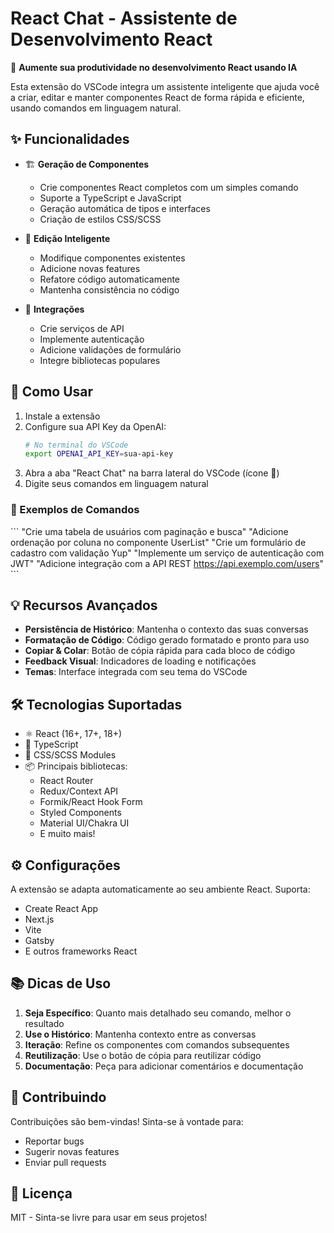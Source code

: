 # React Chat - Assistente de Desenvolvimento React

🚀 **Aumente sua produtividade no desenvolvimento React usando IA**

Esta extensão do VSCode integra um assistente inteligente que ajuda você a criar, editar e manter componentes React de forma rápida e eficiente, usando comandos em linguagem natural.

## ✨ Funcionalidades

- 🏗️ **Geração de Componentes**
  - Crie componentes React completos com um simples comando
  - Suporte a TypeScript e JavaScript
  - Geração automática de tipos e interfaces
  - Criação de estilos CSS/SCSS

- 📝 **Edição Inteligente**
  - Modifique componentes existentes
  - Adicione novas features
  - Refatore código automaticamente
  - Mantenha consistência no código

- 🔄 **Integrações**
  - Crie serviços de API
  - Implemente autenticação
  - Adicione validações de formulário
  - Integre bibliotecas populares

## 🚀 Como Usar

1. Instale a extensão
2. Configure sua API Key da OpenAI:
   ```bash
   # No terminal do VSCode
   export OPENAI_API_KEY=sua-api-key
   ```
3. Abra a aba "React Chat" na barra lateral do VSCode (ícone 💬)
4. Digite seus comandos em linguagem natural

### 📝 Exemplos de Comandos

\`\`\`
"Crie uma tabela de usuários com paginação e busca"
"Adicione ordenação por coluna no componente UserList"
"Crie um formulário de cadastro com validação Yup"
"Implemente um serviço de autenticação com JWT"
"Adicione integração com a API REST https://api.exemplo.com/users"
\`\`\`

## 💡 Recursos Avançados

- **Persistência de Histórico**: Mantenha o contexto das suas conversas
- **Formatação de Código**: Código gerado formatado e pronto para uso
- **Copiar & Colar**: Botão de cópia rápida para cada bloco de código
- **Feedback Visual**: Indicadores de loading e notificações
- **Temas**: Interface integrada com seu tema do VSCode

## 🛠️ Tecnologias Suportadas

- ⚛️ React (16+, 17+, 18+)
- 📘 TypeScript
- 🎨 CSS/SCSS Modules
- 📦 Principais bibliotecas:
  - React Router
  - Redux/Context API
  - Formik/React Hook Form
  - Styled Components
  - Material UI/Chakra UI
  - E muito mais!

## ⚙️ Configurações

A extensão se adapta automaticamente ao seu ambiente React. Suporta:
- Create React App
- Next.js
- Vite
- Gatsby
- E outros frameworks React

## 📚 Dicas de Uso

1. **Seja Específico**: Quanto mais detalhado seu comando, melhor o resultado
2. **Use o Histórico**: Mantenha contexto entre as conversas
3. **Iteração**: Refine os componentes com comandos subsequentes
4. **Reutilização**: Use o botão de cópia para reutilizar código
5. **Documentação**: Peça para adicionar comentários e documentação

## 🤝 Contribuindo

Contribuições são bem-vindas! Sinta-se à vontade para:
- Reportar bugs
- Sugerir novas features
- Enviar pull requests

## 📄 Licença

MIT - Sinta-se livre para usar em seus projetos! 